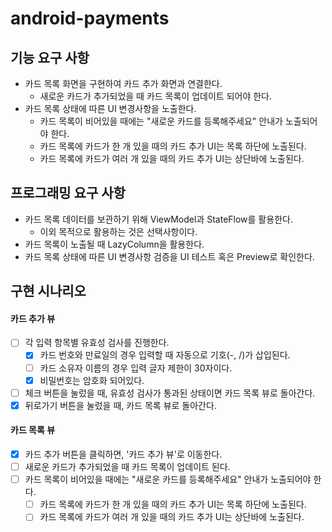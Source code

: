 # android-payments

## 기능 요구 사항

- 카드 목록 화면을 구현하여 카드 추가 화면과 연결한다.
    - 새로운 카드가 추가되었을 때 카드 목록이 업데이트 되어야 한다.
- 카드 목록 상태에 따른 UI 변경사항을 노출한다.
    - 카드 목록이 비어있을 때에는 "새로운 카드를 등록해주세요" 안내가 노출되어야 한다.
    - 카드 목록에 카드가 한 개 있을 때의 카드 추가 UI는 목록 하단에 노출된다.
    - 카드 목록에 카드가 여러 개 있을 때의 카드 추가 UI는 상단바에 노출된다.

## 프로그래밍 요구 사항

- 카드 목록 데이터를 보관하기 위해 ViewModel과 StateFlow를 활용한다.
    - 이외 목적으로 활용하는 것은 선택사항이다.
- 카드 목록이 노출될 때 LazyColumn을 활용한다.
- 카드 목록 상태에 따른 UI 변경사항 검증을 UI 테스트 혹은 Preview로 확인한다.

## 구현 시나리오

#### 카드 추가 뷰

- [ ] 각 입력 항목별 유효성 검사를 진행한다.
    - [x] 카드 번호와 만료일의 경우 입력할 때 자동으로 기호(-, /)가 삽입된다.
    - [ ] 카드 소유자 이름의 경우 입력 글자 제한이 30자이다.
    - [x] 비밀번호는 암호화 되어있다.
- [ ] 체크 버튼을 눌렀을 때, 유효성 검사가 통과된 상태이면 카드 목록 뷰로 돌아간다.
- [x] 뒤로가기 버튼을 눌렀을 때, 카드 목록 뷰로 돌아간다.

#### 카드 목록 뷰

- [x] 카드 추가 버튼을 클릭하면, '카드 추가 뷰'로 이동한다.
- [ ] 새로운 카드가 추가되었을 때 카드 목록이 업데이트 된다.
- [ ] 카드 목록이 비어있을 때에는 "새로운 카드를 등록해주세요" 안내가 노출되어야 한다.
    - [ ] 카드 목록에 카드가 한 개 있을 때의 카드 추가 UI는 목록 하단에 노출된다.
    - [ ] 카드 목록에 카드가 여러 개 있을 때의 카드 추가 UI는 상단바에 노출된다.

